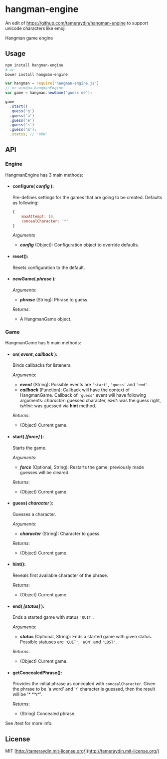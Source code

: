 # hangman-engine
An edit of https://github.com/tameraydin/hangman-engine to support unicode characters like emoji

Hangman game engine

## Usage

```bash
npm install hangman-engine
# or 
bower install hangman-engine
```

```javascript
var hangman = require('hangman-engine.js')
// or window.hangmanEngine
var game = hangman.newGame('guess me');

game
  .start()
  .guess('g')
  .guess('u')
  .guess('e')
  .guess('s')
  .guess('m');
  .status; // 'WON'
```

## API

### Engine
HangmanEngine has 3 main methods:
- #### configure( *config* ):
  Pre-defines settings for the games that are going to be created.
  Defaults as following:
  ```javascript
  {
      maxAttempt: 10,
      concealCharacter: '*'
  }
  ```

  *Arguments*
  - ***config*** (Object): Configuration object to override defaults.

- #### reset():
  Resets configuration to the default.

- #### newGame( *phrase* ):
  *Arguments*: 
  - ***phrase*** (String): Phrase to guess.

  *Returns*: 
  - A HangmanGame object.

### Game
HangmanGame has 5 main methods:

- #### on( *event*, *callback* ):
  Binds callbacks for listeners.

  *Arguments*: 
  - ***event*** (String): Possible events are `'start'`, `'guess'` and `'end'`.
  - ***callback*** (Function): Callback will have the context of HangmanGame. Callback of `'guess'` event will have following arguments: *character*: guessed character, *isHit*: was the guess right, *isHint*: was guessed via **hint** method.

  *Returns*: 
  - (Object) Current game.

- #### start( *[force]* ):
  Starts the game.

  *Arguments*: 
  - ***force*** (Optional, String): Restarts the game; previously made guesses will be cleared.

  *Returns*: 
  - (Object) Current game.
  
- #### guess( *character* ):
  Guesses a character.

  *Arguments*: 
  - ***character*** (String): Character to guess.

  *Returns*: 
  - (Object) Current game.

- #### hint():
  Reveals first available character of the phrase.

  *Returns*: 
  - (Object) Current game.

- #### end( *[status]* ):
  Ends a started game with status `'QUIT'`.

  *Arguments*: 
  - ***status*** (Optional, String): Ends a started game with given status. Possible statuses are `'QUIT'`, `'WON'` and `'LOST'`.

  *Returns*: 
  - (Object) Current game.

- #### getConcealedPhrase():
  Provides the initial phrase as concealed with `concealCharacter`. Given the phrase to be 'a word' and 'r' character is guessed, then the result will be '&#42; &#42;&#42;r&#42;'.

  *Returns*: 
  - (String) Concealed phrase.

See /test for more info.

## License

MIT [http://tameraydin.mit-license.org/](http://tameraydin.mit-license.org/)
